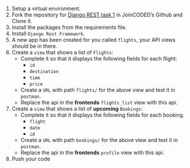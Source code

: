 1. Setup a virtual environment.
2. Fork the repository for [Django REST task 1](https://github.com/JoinCODED/REST_task_01/) in JoinCODED’s Github and Clone it.
3. Install the packages from the requirements file.
4. Install `Django Rest Framework`.
5. A new app has been created for you called `flights`, your API views should be in there.
6. Create a `view` that shows a list of `Flights`:
    * Complete it so that it displays the following fields for each flight:
       * `id`
       * `destination`
       * `time`
       * `price`
    * Create a `URL` with path `flights/` for the above view and test it in `postman`.
    * Replace the api in the **frontends** `flights_list` view with this api.
7. Create a `view` that shows a list of **upcoming** `Bookings`:
    * Complete it so that it displays the following fields for each booking.
       * `flight`
       * `date`
       * `id`
    * Create a `URL` with path `bookings/` for the above view and test it in `postman`.
    * Replace the api in the **frontends** `profile` view with this api.
8. Push your code

